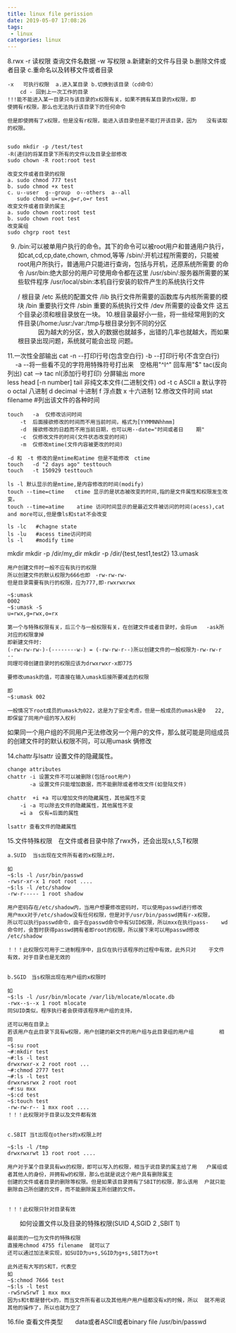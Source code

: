 ```yaml
---
title: linux file perission
date: 2019-05-07 17:08:26
tags:
 - linux
categories: linux
---
```



8.rwx   -r   读权限	查询文件名数据
	-w   写权限	a.新建新的文件与目录 b.删除文件或者目录 c.重命名以及转移文件或者目录
	
	-x   可执行权限	a.进入某目录 b.切换到该目录（cd命令）
		cd - 回到上一次工作的目录	
	!!!能不能进入某一目录只与该目录的x权限有关，如果不拥有某目录的x权限，即
	使拥有r权限，那么也无法执行该目录下的任何命令
	
	但是即使拥有了x权限，但是没有r权限，能进入该目录但是不能打开该目录，因为	没有读取的权限。
	
	
	sudo mkdir -p /test/test
	-R(递归的将某目录下所有的文件以及目录全部修改
	sudo chown -R root:root test	

	改变文件或者目录的权限
	a. sudo chmod 777 test
	b. sudo chmod +x test
	c. u--user  g--group  o--others  a--all
	   sudo chmod u=rwx,g=r,o=r test
	改变文件或者目录的属主
	a. sudo chown root:root test
	b. sudo chown root test	
	改变属组
	sudo chgrp root test

9.	/bin:可以被单用户执行的命令。其下的命令可以被root用户和普通用户执行，如cat,cd,cp,date,chown,
		chmod,等等
	/sbin/:开机过程所需要的，只能被root用户所执行，普通用户只能进行查询，包括与开机，还原系统所需要
		的命令
	/usr/bin:绝大部分的用户可使用命令都在这里
	/usr/sbin/:服务器所需要的某些软件程序
	/usr/local/sbin:本机自行安装的软件产生的系统执行文件
	
	/	根目录
	/etc	系统的配置文件
	/lib	执行文件所需要的函数库与内核所需要的模块
	/bin	重要执行文件
	/sbin	重要的系统执行文件
	/dev	所需要的设备文件
	这五个目录必须和根目录放在一块。
10.根目录最好小一些，将一些经常用到的文件目录(/home:/usr:/var:/tmp与根目录分到不同的分区	
　　　	因为越大的分区，放入的数据也就越多，出错的几率也就越大，而如果根目录出现问题，系统就可能会出现
	问题。

11.一次性全部输出
	cat 	-n --打印行号(包含空白行)
       		-b --打印行号(不含空白行)
　     		-a --将一些看不见的字符用特殊符号打出来　空格用"^I^" 回车用"$"
   	tac(反向列出)  cat --> tac
   	nl(添加行号打印)
    分屏输出
	more	
	less
	head 	[-n number]
	tail
    非纯文本文件(二进制文件)
	od -t 	c	ASCII
		a	默认字符
		o	octal 八进制
		d	decimal 十进制
		f	浮点数
		x	十六进制
12.修改文件时间
	stat filename	#列出该文件的各种时间
	
	touch 	-a	仅修改访问时间
		-t	后面接欲修改的时间而不用当前时间，格式为[YYMMNNhhmm]
		-d	接欲修改的日趋而不用当前日期，也可以用--date="时间或者日	期"	
		-c	仅修改文件的时间(文件状态改变的时间)
		-m	仅修改mtime(文件内容被更改的时间)

	-d 和　-t 修改的是mtime和atime 但是不能修改　ctime
	touch 	-d "2 days ago" testtouch
	touch 	-t 150929 testtouch
	
	ls -l 默认显示的是mtime,是内容修改的时间(modify)
	touch --time=ctime　　ctime 显示的是状态被改变的时间,指的是文件属性和权限发生改变。
	touch --time=atime    atime 访问时间显示的是最近文件被访问的时间(acess),cat and more可以,但是像ls和stat不会改变
	
	ls -lc   #chagne state
	ls -lu   #acess time访问时间
	ls -l	 #modify time 
   mkdir 
	mkdir -p /dir/my_dir
	mkdir -p /dir/{test,test1,test2}
13.umask

	用户创建文件时一般不应有执行的权限
	所以创建文件的默认权限为666也即　-rw-rw-rw-
	但是目录需要有执行的权限，应为777,即-rwxrwxrwx
	
	~$:umask
	0002
	~$:umask -S
	u=rwx,g=rwx,o=rx

	第一个与特殊权限有关，后三个与一般权限有关，在创建文件或者目录时，会将um	-ask所对应的权限拿掉
	即新建文件时:
	(-rw-rw-rw-)-(--------w-) = (-rw-rw-r--)所以创建文件的一般权限为-rw-rw-r	--
	同理可得创建目录时的权限应该为drwxrwxr-x即775
	
	要修改umask的值，可直接在输入umask后接所要减去的权限
	
	即
	~$:umask 002

	一般情况下root成员的umask为022，这是为了安全考虑，但是一般成员的umask是0	22,即保留了同用户组的写入权利

如果同一个用户组的不同用户无法修改另一个用户的文件，那么就可能是同组成员的创建文件时的默认权限不同，可以用umask 俩修改

14.chattr与lsattr 设置文件的隐藏属性。

	change attributes
	chattr -i 设置文件不可以被删除(包括root用户)
	       -a 设置文件只能增加数据，而不能删除或者修改文件(如登陆文件)
	
	chattr	+i +a 可以增加文件的隐藏属性，其他属性不变
		-i -a 可以除去文件的隐藏属性，其他属性不变
		=i a  仅有=后面的属性
	
	lsattr 查看文件的隐藏属性

15.文件特殊权限　在文件或者目录中除了rwx外，还会出现s,t,S,T权限
	
	a.SUID	当s出现在文件所有者的x权限上时，
	
	如
	~$:ls -l /usr/bin/passwd
	-rwsr-xr-x 1 root root ....
	~$:ls -l /etc/shadow
	-rw-r----- 1 root shadow 
	
	用户密码存在/etc/shadow内，当用户想要修改密码时，可以使用passwd进行修改
	用户mxx对于/etc/shadow没有任何权限，但是对于/usr/bin/passwd拥有r-x权限，	所以可以执行passwd命令，由于在passwd命令中有SUID权限，所以mxx在执行pass-	wd命令时，会暂时获得passwd拥有者即root的权限，所以接下来可以用passwd修改	/etc/shadow
	
	！！！此权限仅可用于二进制程序中，且仅在执行该程序的过程中有效，此外只对	于文件有效，对于目录也是无效的

	
	b.SGID　当s权限出现在用户组的x权限时
	
	如
	~$:ls -l /usr/bin/mlocate /var/lib/mlocate/mlocate.db
	-rwx--s--x 1 root mlocate
	同SUID类似，程序执行者会获得该程序用户组的支持，
	
	还可以用在目录上
	若该用户在此目录下具有w权限，用户创建的新文件的用户组与此目录组的用户组		相同
	~$:su root	
	~#:mkdir test
	~#:ls -l test
	drwxrwxr-x 2 root root ...
	~#:chmod 2777 test
	~#:ls -l test
	drwxrwsrwx 2 root root
	~#:su mxx
	~$:cd test
	~$:touch test
	-rw-rw-r-- 1 mxx root ....
	！！！此权限对于目录以及文件都有效

	
	c.SBIT 当t出现在others的x权限上时
	
	~$:ls -l /tmp
	drwxrwxrwt 13 root root ....

	用户对于某个目录具有wx的权限，即可以写入的权限，相当于说目录的属主给了用	户属组或者其他人的身份，并拥有w的权限，那么也就是说这个用户具有删除属主
	创建的文件或者目录的删除等权限。但是如果该目录拥有了SBIT的权限，那么该用	户就只能删除自己所创建的文件，而不能删除属主所创建的文件。

	
	！！！此权限只针对目录有效
	
　　如何设置文件以及目录的特殊权限(SUID 4,SGID 2 ,SBIT 1)
	
	最前面的一位为文件的特殊权限
	直接用chmod 4755 filename  就可以了
	还可以通过加法来实现，如SUID为u+s,SGID为g+s,SBIT为o+t
	
	此外还有大写的S和T，代表空
	如
	~$:chmod 7666 test 
	~$:ls -l test
	-rwSrwSrwT 1 mxx mxx 
	因为s和t都是替代x的，而当文件所有者以及其他用户用户组都没有x的时候，所以	就不用说其他的操作了，所以也就为空了


16.file 查看文件类型　　data或者ASCII或者binary
	file /usr/bin/passwd

